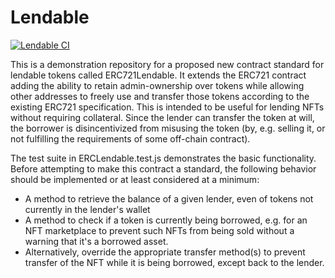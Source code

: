 # Lendable

[![Lendable CI](https://github.com/jpetrich/lendable/actions/workflows/lendable-ci.yml/badge.svg?branch=main)](https://github.com/jpetrich/lendable/actions/workflows/lendable-ci.yml)

This is a demonstration repository for a proposed new contract standard for lendable tokens called ERC721Lendable. It extends the ERC721 contract adding the ability to retain admin-ownership over tokens while allowing other addresses to freely use and transfer those tokens according to the existing ERC721 specification. This is intended to be useful for lending NFTs without requiring collateral. Since the lender can transfer the token at will, the borrower is disincentivized from misusing the token (by, e.g. selling it, or not fulfilling the requirements of some off-chain contract).

The test suite in ERCLendable.test.js demonstrates the basic functionality. Before attempting to make this contract a standard, the following behavior should be implemented or at least considered at a minimum:

* A method to retrieve the balance of a given lender, even of tokens not currently in the lender's wallet
* A method to check if a token is currently being borrowed, e.g. for an NFT marketplace to prevent such NFTs from being sold without a warning that it's a borrowed asset.
* Alternatively, override the appropriate transfer method(s) to prevent transfer of the NFT while it is being borrowed, except back to the lender.
